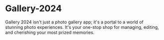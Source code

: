 # Gallery-2024
Gallery 2024 isn't just a photo gallery app; it's a portal to a world of stunning photo experiences. It's your one-stop shop for managing, editing, and cherishing your most prized memories.
